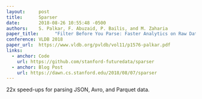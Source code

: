 ```yaml
---
layout:     post
title:      Sparser
date:       2018-08-26 10:55:48 -0500
authors:    S. Palkar, F. Abuzaid, P. Bailis, and M. Zaharia
paper_title:      "Filter Before You Parse: Faster Analytics on Raw Data with Sparser"
conference: VLDB 2018
paper_url:  https://www.vldb.org/pvldb/vol11/p1576-palkar.pdf
links:
  - anchor: Code
    url: https://github.com/stanford-futuredata/sparser
  - anchor: Blog Post
    url: https://dawn.cs.stanford.edu/2018/08/07/sparser
---
```

22x speed-ups for parsing JSON, Avro, and Parquet data.
